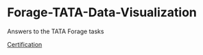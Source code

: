 # Forage-TATA-Data-Visualization
Answers to the TATA Forage tasks

[Certification](http://forage-uploads-prod.s3.amazonaws.com/completion-certificates/ifobHAoMjQs9s6bKS/MyXvBcppsW2FkNYCX_ifobHAoMjQs9s6bKS_xeGGEHbx5xq52NnJc_1744591505292_completion_certificate.pdf)

